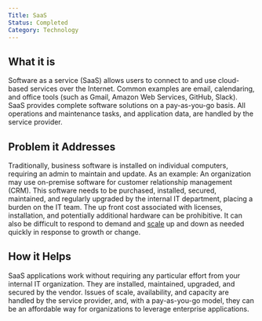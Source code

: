 ```yaml
---
Title: SaaS
Status: Completed
Category: Technology
---
```


## What it is

Software as a service (SaaS) allows users to connect to and use cloud-based services over the Internet. Common examples are email, calendaring, and office tools (such as Gmail, Amazon Web Services, GitHub, Slack). SaaS provides complete software solutions on a pay-as-you-go basis. All operations and maintenance tasks, and application data, are handled by the service provider.

## Problem it Addresses

Traditionally, business software is installed on individual computers, requiring an admin to maintain and update. As an example: An organization may use on-premise software for customer relationship management (CRM). This software needs to be purchased, installed, secured, maintained, and regularly upgraded by the internal IT department, placing a burden on the IT team. The up front cost associated with licenses, installation, and potentially additional hardware can be prohibitive. It can also be difficult to respond to demand and [scale](/scalability/) up and down as needed quickly in response to growth or change.

## How it Helps

SaaS applications work without requiring any particular effort from your internal IT organization. They are installed, maintained, upgraded, and secured by the vendor. Issues of scale, availability, and capacity are handled by the service provider, and, with a pay-as-you-go model, they can be an affordable way for organizations to leverage enterprise applications.
